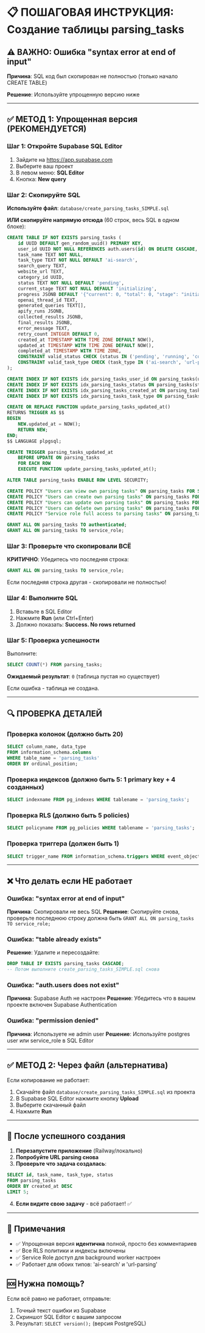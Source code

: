 # 📋 ПОШАГОВАЯ ИНСТРУКЦИЯ: Создание таблицы parsing_tasks

## ⚠️ ВАЖНО: Ошибка "syntax error at end of input"

**Причина**: SQL код был скопирован не полностью (только начало CREATE TABLE)

**Решение**: Используйте упрощенную версию ниже

---

## ✅ МЕТОД 1: Упрощенная версия (РЕКОМЕНДУЕТСЯ)

### Шаг 1: Откройте Supabase SQL Editor
1. Зайдите на https://app.supabase.com
2. Выберите ваш проект
3. В левом меню: **SQL Editor**
4. Кнопка: **New query**

### Шаг 2: Скопируйте SQL

**Используйте файл**: `database/create_parsing_tasks_SIMPLE.sql`

**ИЛИ скопируйте напрямую отсюда** (60 строк, весь SQL в одном блоке):

```sql
CREATE TABLE IF NOT EXISTS parsing_tasks (
    id UUID DEFAULT gen_random_uuid() PRIMARY KEY,
    user_id UUID NOT NULL REFERENCES auth.users(id) ON DELETE CASCADE,
    task_name TEXT NOT NULL,
    task_type TEXT NOT NULL DEFAULT 'ai-search',
    search_query TEXT,
    website_url TEXT,
    category_id UUID,
    status TEXT NOT NULL DEFAULT 'pending',
    current_stage TEXT NOT NULL DEFAULT 'initializing',
    progress JSONB DEFAULT '{"current": 0, "total": 0, "stage": "initializing", "message": ""}'::jsonb,
    openai_thread_id TEXT,
    generated_queries TEXT[],
    apify_runs JSONB,
    collected_results JSONB,
    final_results JSONB,
    error_message TEXT,
    retry_count INTEGER DEFAULT 0,
    created_at TIMESTAMP WITH TIME ZONE DEFAULT NOW(),
    updated_at TIMESTAMP WITH TIME ZONE DEFAULT NOW(),
    completed_at TIMESTAMP WITH TIME ZONE,
    CONSTRAINT valid_status CHECK (status IN ('pending', 'running', 'completed', 'failed', 'cancelled')),
    CONSTRAINT valid_task_type CHECK (task_type IN ('ai-search', 'url-parsing'))
);

CREATE INDEX IF NOT EXISTS idx_parsing_tasks_user_id ON parsing_tasks(user_id);
CREATE INDEX IF NOT EXISTS idx_parsing_tasks_status ON parsing_tasks(status);
CREATE INDEX IF NOT EXISTS idx_parsing_tasks_created_at ON parsing_tasks(created_at DESC);
CREATE INDEX IF NOT EXISTS idx_parsing_tasks_task_type ON parsing_tasks(task_type);

CREATE OR REPLACE FUNCTION update_parsing_tasks_updated_at()
RETURNS TRIGGER AS $$
BEGIN
    NEW.updated_at = NOW();
    RETURN NEW;
END;
$$ LANGUAGE plpgsql;

CREATE TRIGGER parsing_tasks_updated_at
    BEFORE UPDATE ON parsing_tasks
    FOR EACH ROW
    EXECUTE FUNCTION update_parsing_tasks_updated_at();

ALTER TABLE parsing_tasks ENABLE ROW LEVEL SECURITY;

CREATE POLICY "Users can view own parsing tasks" ON parsing_tasks FOR SELECT USING (auth.uid() = user_id);
CREATE POLICY "Users can create own parsing tasks" ON parsing_tasks FOR INSERT WITH CHECK (auth.uid() = user_id);
CREATE POLICY "Users can update own parsing tasks" ON parsing_tasks FOR UPDATE USING (auth.uid() = user_id) WITH CHECK (auth.uid() = user_id);
CREATE POLICY "Users can delete own parsing tasks" ON parsing_tasks FOR DELETE USING (auth.uid() = user_id);
CREATE POLICY "Service role full access to parsing tasks" ON parsing_tasks FOR ALL USING (auth.jwt()->>'role' = 'service_role') WITH CHECK (auth.jwt()->>'role' = 'service_role');

GRANT ALL ON parsing_tasks TO authenticated;
GRANT ALL ON parsing_tasks TO service_role;
```

### Шаг 3: Проверьте что скопировали ВСЁ

**КРИТИЧНО**: Убедитесь что последняя строка:
```sql
GRANT ALL ON parsing_tasks TO service_role;
```

Если последняя строка другая - скопировали не полностью!

### Шаг 4: Выполните SQL
1. Вставьте в SQL Editor
2. Нажмите **Run** (или Ctrl+Enter)
3. Должно показать: **Success. No rows returned**

### Шаг 5: Проверка успешности

Выполните:
```sql
SELECT COUNT(*) FROM parsing_tasks;
```

**Ожидаемый результат**: `0` (таблица пустая но существует)

Если ошибка - таблица не создана.

---

## 🔍 ПРОВЕРКА ДЕТАЛЕЙ

### Проверка колонок (должно быть 20)
```sql
SELECT column_name, data_type
FROM information_schema.columns
WHERE table_name = 'parsing_tasks'
ORDER BY ordinal_position;
```

### Проверка индексов (должно быть 5: 1 primary key + 4 созданных)
```sql
SELECT indexname FROM pg_indexes WHERE tablename = 'parsing_tasks';
```

### Проверка RLS (должно быть 5 policies)
```sql
SELECT policyname FROM pg_policies WHERE tablename = 'parsing_tasks';
```

### Проверка триггера (должен быть 1)
```sql
SELECT trigger_name FROM information_schema.triggers WHERE event_object_table = 'parsing_tasks';
```

---

## ❌ Что делать если НЕ работает

### Ошибка: "syntax error at end of input"
**Причина**: Скопировали не весь SQL
**Решение**: Скопируйте снова, проверьте последнюю строку должна быть `GRANT ALL ON parsing_tasks TO service_role;`

### Ошибка: "table already exists"
**Решение**: Удалите и пересоздайте:
```sql
DROP TABLE IF EXISTS parsing_tasks CASCADE;
-- Потом выполните create_parsing_tasks_SIMPLE.sql снова
```

### Ошибка: "auth.users does not exist"
**Причина**: Supabase Auth не настроен
**Решение**: Убедитесь что в вашем проекте включен Supabase Authentication

### Ошибка: "permission denied"
**Причина**: Используете не admin user
**Решение**: Используйте postgres user или service_role в SQL Editor

---

## ✅ МЕТОД 2: Через файл (альтернатива)

Если копирование не работает:

1. Скачайте файл `database/create_parsing_tasks_SIMPLE.sql` из проекта
2. В Supabase SQL Editor нажмите кнопку **Upload**
3. Выберите скачанный файл
4. Нажмите **Run**

---

## 🎯 После успешного создания

1. **Перезапустите приложение** (Railway/локально)
2. **Попробуйте URL parsing снова**
3. **Проверьте что задача создалась**:
```sql
SELECT id, task_name, task_type, status
FROM parsing_tasks
ORDER BY created_at DESC
LIMIT 5;
```

4. **Если видите свою задачу** - всё работает! ✅

---

## 📝 Примечания

- ✅ Упрощенная версия **идентична** полной, просто без комментариев
- ✅ Все RLS политики и индексы включены
- ✅ Service Role доступ для background worker настроен
- ✅ Работает для обоих типов: 'ai-search' и 'url-parsing'

## 🆘 Нужна помощь?

Если всё равно не работает, отправьте:
1. Точный текст ошибки из Supabase
2. Скриншот SQL Editor с вашим запросом
3. Результат: `SELECT version();` (версия PostgreSQL)

